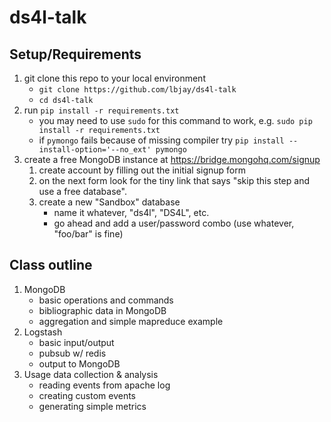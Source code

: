 ds4l-talk
=========

Setup/Requirements
------------------
1. git clone this repo to your local environment
   * `git clone https://github.com/lbjay/ds4l-talk`
   * `cd ds4l-talk`
2. run `pip install -r requirements.txt`
   * you may need to use `sudo` for this command to work, e.g. `sudo pip install -r requirements.txt`
   * if `pymongo` fails because of missing compiler try `pip install --install-option='--no_ext' pymongo`
3. create a free MongoDB instance at https://bridge.mongohq.com/signup
   1. create account by filling out the initial signup form
   2. on the next form look for the tiny link that says "skip this step and use a free database".
   2. create a new "Sandbox" database
      * name it whatever, "ds4l", "DS4L", etc.
      * go ahead and add a user/password combo (use whatever, "foo/bar" is fine)


Class outline
-------------
1. MongoDB
   * basic operations and commands
   * bibliographic data in MongoDB
   * aggregation and simple mapreduce example
2. Logstash
   * basic input/output
   * pubsub w/ redis
   * output to MongoDB
3. Usage data collection & analysis
   * reading events from apache log
   * creating custom events
   * generating simple metrics
